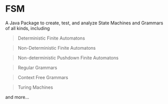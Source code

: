 # FSM
A Java Package to create, test, and analyze State Machines and Grammars of all kinds, including

> Deterministic Finite Automatons

> Non-Deterministic Finite Automatons

> Non-deterministic Pushdown Finite Automatons

> Regular Grammars

> Context Free Grammars

> Turing Machines

and more...
